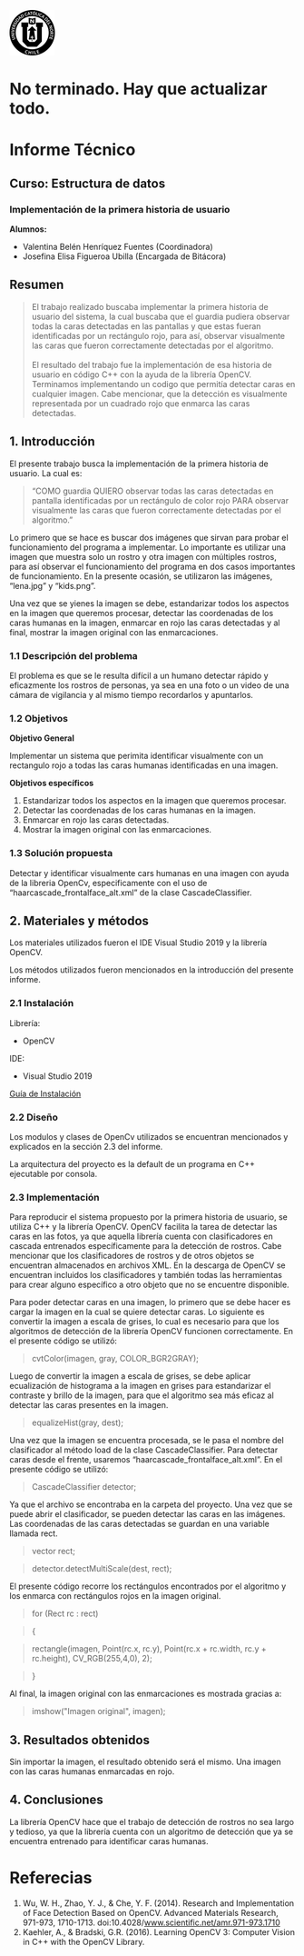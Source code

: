![UCN](images/60x60-ucn-negro.png)

# No terminado. Hay que actualizar todo.
# Informe Técnico 
## Curso: Estructura de datos
### Implementación de la primera historia de usuario

**Alumnos:**

* Valentina Belén Henríquez Fuentes (Coordinadora)
* Josefina Elisa Figueroa Ubilla (Encargada de Bitácora)

## Resumen 

> El trabajo realizado buscaba implementar la primera historia de usuario del sistema, la cual buscaba que el guardia pudiera observar todas la caras detectadas en las pantallas y que estas fueran identificadas por un rectángulo rojo, para así, observar visualmente las caras que fueron correctamente detectadas por el algoritmo.<br /> <br />El resultado del trabajo fue la implementación de esa historia de usuario en código C++ con la ayuda de la librería OpenCV. Terminamos implementando un codigo que permitía detectar caras en cualquier imagen. Cabe mencionar, que la detección es visualmente representada por un cuadrado rojo que enmarca las caras detectadas.



## 1. Introducción

El presente trabajo busca la implementación de la primera historia de usuario. La cual es:

> “COMO guardia QUIERO observar todas las caras detectadas en pantalla identificadas por un rectángulo de color rojo PARA observar visualmente las caras que fueron correctamente detectadas por el algoritmo.”

Lo primero que se hace es buscar dos imágenes que sirvan para probar el funcionamiento del programa a implementar. Lo importante es utilizar una imagen que muestra solo un rostro y otra imagen con múltiples rostros, para así observar el funcionamiento del programa en dos casos importantes de funcionamiento. En la presente ocasión, se utilizaron las imágenes, “lena.jpg” y “kids.png”.

Una vez que se yienes la imagen se debe, estandarizar todos los aspectos en la imagen que queremos procesar, detectar las coordenadas de los caras humanas en la imagen, enmarcar en rojo las caras detectadas y al final, mostrar la imagen original con las enmarcaciones.

### 1.1 Descripción del problema

El problema es que se le resulta difícil a un humano detectar rápido y eficazmente los rostros de personas, ya sea en una foto o un video de una cámara de vigilancia y al mismo tiempo recordarlos y apuntarlos.

### 1.2 Objetivos 

**Objetivo General**


Implementar un sistema que perimita identificar visualmente con un rectangulo rojo a todas las caras humanas identificadas en una imagen.

**Objetivos específicos**

1. Estandarizar todos los aspectos en la imagen que queremos procesar. 
2. Detectar las coordenadas de los caras humanas en la imagen.
3. Enmarcar en rojo las caras detectadas. 
4. Mostrar la imagen original con las enmarcaciones.

### 1.3 Solución propuesta

Detectar y identificar visualmente cars humanas en una imagen con ayuda de la libreria OpenCv, especificamente con el uso de “haarcascade_frontalface_alt.xml” de la clase CascadeClassifier.

## 2. Materiales y métodos

Los materiales utilizados fueron el IDE Visual Studio 2019 y la librería OpenCV.

Los métodos utilizados fueron mencionados en la introducción del presente informe.


### 2.1 Instalación
Librería:
- OpenCV

IDE:
- Visual Studio 2019

[Guía de Instalación](https://www.youtube.com/watch?v=Hu7ArOaFm2g&feature=youtu.be)


### 2.2 Diseño 

Los modulos y clases de OpenCv utilizados se encuentran mencionados y explicados en la sección 2.3 del informe.

La arquitectura del proyecto es la default de un programa en C++ ejecutable por consola.

### 2.3 Implementación

Para reproducir el sistema propuesto por la primera historia de usuario, se utiliza C++ y la librería OpenCV. OpenCV facilita la tarea de detectar las caras en las fotos, ya que aquella librería cuenta con clasificadores en cascada entrenados específicamente para la detección de rostros. Cabe mencionar que los clasificadores de rostros y de otros objetos se encuentran almacenados en archivos XML. En la descarga de OpenCV se encuentran incluidos los clasificadores y también todas las herramientas para crear alguno específico a otro objeto que no se encuentre disponible.

Para poder detectar caras en una imagen, lo primero que se debe hacer es cargar la imagen en la cual se quiere detectar caras. Lo siguiente es convertir la imagen a escala de grises, lo cual es necesario para que los algoritmos de detección de la librería OpenCV funcionen correctamente. En el presente código se utilizó:

>cvtColor(imagen, gray, COLOR_BGR2GRAY);

Luego de convertir la imagen a escala de grises, se debe aplicar ecualización de histograma a la imagen en grises para estandarizar el contraste y brillo de la imagen, para que el algoritmo sea más eficaz al detectar las caras presentes en la imagen.

> equalizeHist(gray, dest);

Una vez que la imagen se encuentra procesada, se le pasa el nombre del clasificador al método load de la clase CascadeClassifier. Para detectar caras desde el frente, usaremos “haarcascade_frontalface_alt.xml”. En el presente código se utilizó:

> CascadeClassifier detector;

Ya que el archivo se encontraba en la carpeta del proyecto. Una vez que se puede abrir el clasificador, se pueden detectar las caras en las imágenes. Las coordenadas de las caras detectadas se guardan en una variable llamada rect. 

> vector<Rect> rect;

>detector.detectMultiScale(dest, rect);

El presente código recorre los rectángulos encontrados por el algoritmo y los enmarca con rectángulos rojos en la imagen original.

> for (Rect rc : rect)

>	{

>rectangle(imagen, Point(rc.x, rc.y), Point(rc.x + rc.width, rc.y + rc.height), CV_RGB(255,4,0), 2);

>	}

Al final, la imagen original con las enmarcaciones es mostrada gracias a:

> imshow("Imagen original", imagen);

## 3. Resultados obtenidos

Sin importar la imagen, el resultado obtenido será el mismo. Una imagen con las caras humanas enmarcadas en rojo.

## 4. Conclusiones

La librería OpenCV hace que el trabajo de detección de rostros no sea largo y tedioso, ya que la librería cuenta con un algoritmo de detección que ya se 
encuentra entrenado para identificar caras humanas.
# Referecias

1. Wu, W. H., Zhao, Y. J., & Che, Y. F. (2014). Research and Implementation of Face Detection Based on OpenCV. Advanced Materials Research, 971-973, 1710-1713. doi:10.4028/www.scientific.net/amr.971-973.1710
2. Kaehler, A., & Bradski, G.R. (2016). Learning OpenCV 3: Computer Vision in C++ with the OpenCV Library.


